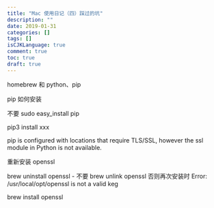 ```yaml
---
title: "Mac 使用日记（四）踩过的坑"
description: ""
date: 2019-01-31
categories: []
tags: []
isCJKLanguage: true
comment: true
toc: true
draft: true
---
```


homebrew 和 python、pip

pip 如何安装

不要 sudo easy_install pip

pip3 install xxx

pip is configured with locations that require TLS/SSL, however the ssl module in Python is not available.

重新安装 openssl

brew uninstall openssl - 不要 brew unlink openssl 否则再次安装时 Error: /usr/local/opt/openssl is not a valid keg

brew install openssl

